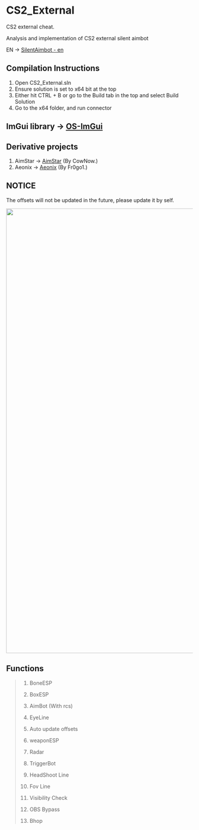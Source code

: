 # CS2_External

CS2 external cheat.


Analysis and implementation of CS2 external silent aimbot 

EN -> [SilentAimbot - en](https://github.com/TKazer/CS2-External-Silent-AimBot)

## Compilation Instructions
1. Open CS2_External.sln
2. Ensure solution is set to x64 bit at the top
3. Either hit CTRL + B or go to the Build tab in the top and select Build Solution
4. Go to the x64 folder, and run connector

## ImGui library -> [OS-ImGui](https://github.com/TKazer/OS-ImGui)

## Derivative projects
1. AimStar -> [AimStar](https://github.com/CowNowK/AimStar) (By CowNow.)
2. Aeonix -> [Aeonix](https://github.com/Fr0go1/Aeonix-Cs2) (By Fr0go1.)

## NOTICE

The offsets will not be updated in the future, please update it by self.

<img src="https://github.com/TKazer/CS2_External/blob/master/Image2.png" width="1200" />

## Functions

> 1. BoneESP
>
> 2. BoxESP
>
> 3. AimBot (With rcs)
>
> 4. EyeLine
>
> 5. Auto update offsets
>
> 6. weaponESP
>
> 7. Radar
>
> 8. TriggerBot
>
> 9. HeadShoot Line
>
> 10. Fov Line
>
> 11. Visibility Check
>
> 12. OBS Bypass
>
> 13. Bhop
